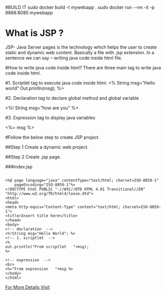 #BUILD IT
sudo docker build -t mywebapp . 
sudo docker run --rm -it -p 8888:8080 mywebapp




# What is JSP ?
JSP- Java Server pages is the technology which helps the user to create static and dynamic web content. Basically a file with .jsp extension.
In a sentence we can say – writing java code inside html file.

#How to write java code inside html?
There are three main tag to write java code inside html.

#1. Scriptlet tag to execute java code inside html.
<% String msg=”Hello world” Out.println(msg); %>

#2. Declaration tag to declare global method and global variable

<%! String msg=”how are you” %>

#3. Expression tag to display java variables

<%= msg %>

#Follow the below step to create JSP project.

##Step 1
Create a dynamic web project.

##Step 2
Create .jsp page.

###index.jsp

```

<%@ page language="java" contentType="text/html; charset=ISO-8859-1"
    pageEncoding="ISO-8859-1"%>
<!DOCTYPE html PUBLIC "-//W3C//DTD HTML 4.01 Transitional//EN" "http://www.w3.org/TR/html4/loose.dtd">
<html>
<head>
<meta http-equiv="Content-Type" content="text/html; charset=ISO-8859-1">
<title>Insert title here</title>
</head>
<body>
<!-- declaration  -->
<%!String msg="Hello World"; %>
<!-- 1.	scriptlet  -->
<%
out.println("From scriptlet   "+msg);
%>

<!-- expression  -->
<br>
<%="From expression   "+msg %>
</body>
</html>
```

[For More Details Visit](http://www.javaant.com)
